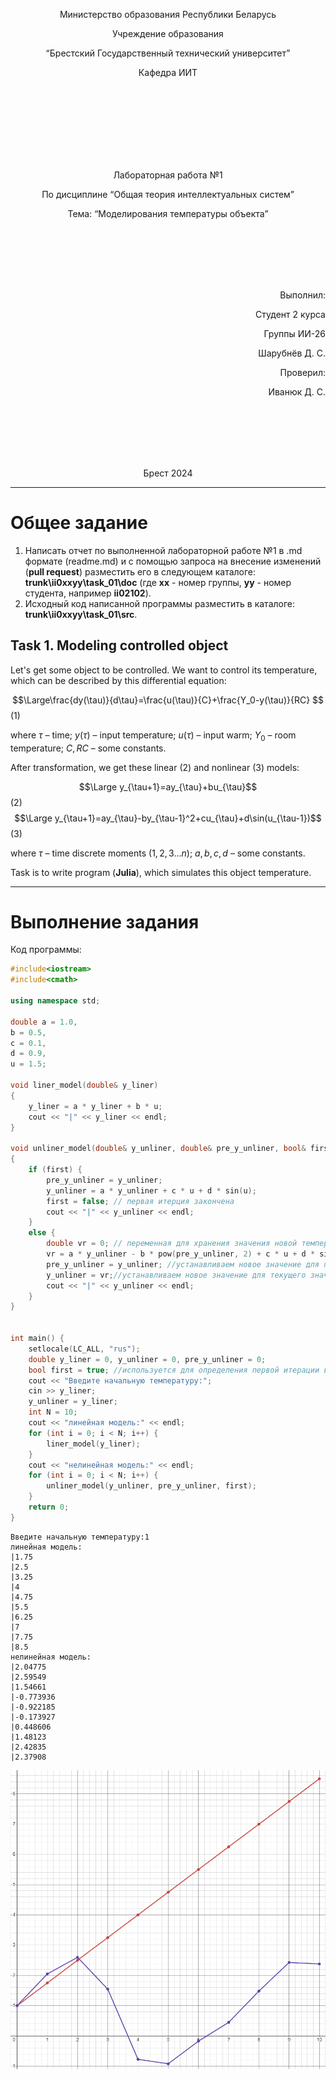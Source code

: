 <p align="center"> Министерство образования Республики Беларусь</p>
<p align="center">Учреждение образования</p>
<p align="center">“Брестский Государственный технический университет”</p>
<p align="center">Кафедра ИИТ</p>
<br><br><br><br><br><br><br>
<p align="center">Лабораторная работа №1</p>
<p align="center">По дисциплине “Общая теория интеллектуальных систем”</p>
<p align="center">Тема: “Моделирования температуры объекта”</p>
<br><br><br><br><br>
<p align="right">Выполнил:</p>
<p align="right">Студент 2 курса</p>
<p align="right">Группы ИИ-26</p>
<p align="right">Шарубнёв Д. С.</p>
<p align="right">Проверил:</p>
<p align="right">Иванюк Д. С.</p>
<br><br><br><br><br>
<p align="center">Брест 2024</p>

<hr>

# Общее задание #
1. Написать отчет по выполненной лабораторной работе №1 в .md формате (readme.md) и с помощью запроса на внесение изменений (**pull request**) разместить его в следующем каталоге: **trunk\ii0xxyy\task_01\doc** (где **xx** - номер группы, **yy** - номер студента, например **ii02102**).
2. Исходный код написанной программы разместить в каталоге: **trunk\ii0xxyy\task_01\src**.
## Task 1. Modeling controlled object ##
Let's get some object to be controlled. We want to control its temperature, which can be described by this differential equation:

$$\Large\frac{dy(\tau)}{d\tau}=\frac{u(\tau)}{C}+\frac{Y_0-y(\tau)}{RC} $$ (1)

where $\tau$ – time; $y(\tau)$ – input temperature; $u(\tau)$ – input warm; $Y_0$ – room temperature; $C,RC$ – some constants.

After transformation, we get these linear (2) and nonlinear (3) models:

$$\Large y_{\tau+1}=ay_{\tau}+bu_{\tau}$$ (2)
$$\Large y_{\tau+1}=ay_{\tau}-by_{\tau-1}^2+cu_{\tau}+d\sin(u_{\tau-1})$$ (3)

where $\tau$ – time discrete moments ($1,2,3{\dots}n$); $a,b,c,d$ – some constants.

Task is to write program (**Julia**), which simulates this object temperature.

<hr>

# Выполнение задания #

Код программы:
```C++
#include<iostream>
#include<cmath>

using namespace std;

double a = 1.0,
b = 0.5,
c = 0.1,
d = 0.9,
u = 1.5;

void liner_model(double& y_liner)
{
	y_liner = a * y_liner + b * u;
	cout << "|" << y_liner << endl;
}

void unliner_model(double& y_unliner, double& pre_y_unliner, bool& first)
{
	if (first) {
		pre_y_unliner = y_unliner;
		y_unliner = a * y_unliner + c * u + d * sin(u);
		first = false; // первая итерция закончена
		cout << "|" << y_unliner << endl;
	}
	else {
		double vr = 0; // переменная для хранения значения новой температуры 
		vr = a * y_unliner - b * pow(pre_y_unliner, 2) + c * u + d * sin(u);
		pre_y_unliner = y_unliner; //устанавливаем новое значение для преведущего значения у
		y_unliner = vr;//устанавливаем новое значение для текущего значения у
		cout << "|" << y_unliner << endl;
	}
}


int main() {
	setlocale(LC_ALL, "rus");
	double y_liner = 0, y_unliner = 0, pre_y_unliner = 0;
	bool first = true; //используется для определения первой итерации в функции нелинейной модели 
	cout << "Введите начальную температуру:";
	cin >> y_liner;
	y_unliner = y_liner;
	int N = 10;
	cout << "линейная модель:" << endl;
	for (int i = 0; i < N; i++) {
		liner_model(y_liner);
	}
	cout << "нелинейная модель:" << endl;
	for (int i = 0; i < N; i++) {
		unliner_model(y_unliner, pre_y_unliner, first);
	}
	return 0;
}
```     
```
Введите начальную температуру:1
линейная модель:
|1.75
|2.5
|3.25
|4
|4.75
|5.5
|6.25
|7
|7.75
|8.5
нелинейная модель:
|2.04775
|2.59549
|1.54661
|-0.773936
|-0.922185
|-0.173927
|0.448606
|1.48123
|2.42835
|2.37908
```
![График](./graphics.png)
